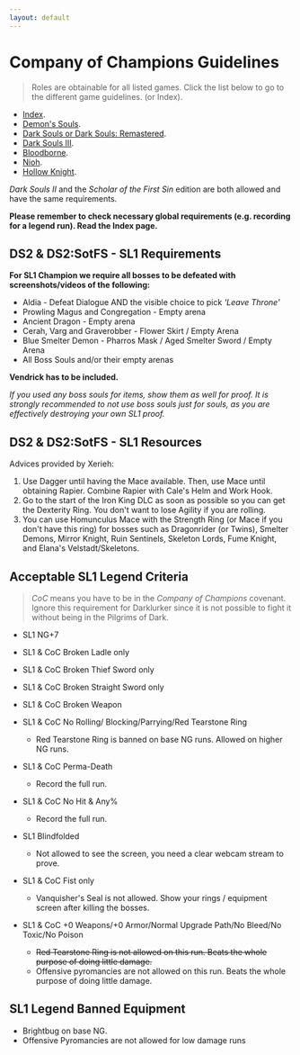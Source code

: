 ```yaml
---
layout: default
---
```


# Company of Champions Guidelines
> Roles are obtainable for all listed games. Click the list below to go to the different game guidelines. (or Index).

 * [Index](./index.html).
 * [Demon's Souls](./des.html).
 * [Dark Souls or Dark Souls: Remastered](./ds1.html).
 * [Dark Souls III](./ds3.html).
 * [Bloodborne](./bb.html).
 * [Nioh](./nioh.html).
 * [Hollow Knight](./hollowknight.html).
 
_Dark Souls II_ and the _Scholar of the First Sin_ edition are both allowed and have the same requirements.

**Please remember to check necessary global requirements (e.g. recording for a legend run). Read the Index page.**

## DS2 & DS2:SotFS - SL1 Requirements

**For SL1 Champion we require all bosses to be defeated with screenshots/videos of the following:**

* Aldia - Defeat Dialogue AND the visible choice to pick _'Leave Throne'_
* Prowling Magus and Congregation - Empty arena
* Ancient Dragon - Empty arena
* Cerah, Varg and Graverobber - Flower Skirt / Empty Arena
* Blue Smelter Demon - Pharros Mask / Aged Smelter Sword / Empty Arena
* All Boss Souls and/or their empty arenas

**Vendrick has to be included.**

_If you used any boss souls for items, show them as well for proof. It is strongly recommended to not use boss souls just for souls, as you are effectively destroying your own SL1 proof._


## DS2 & DS2:SotFS - SL1 Resources

Advices provided by Xerieh:

1. Use Dagger until having the Mace available. Then, use Mace until obtaining Rapier. Combine Rapier with Cale's Helm and Work Hook.
2. Go to the start of the Iron King DLC as soon as possible so you can get the Dexterity Ring. You don't want to lose Agility if you are rolling.
3. You can use Homunculus Mace with the Strength Ring (or Mace if you don't have this ring) for bosses such as Dragonrider (or Twins), Smelter Demons, Mirror Knight, Ruin Sentinels, Skeleton Lords, Fume Knight, and Elana's Velstadt/Skeletons.

## Acceptable SL1 Legend Criteria
> _CoC_ means you have to be in the _Company of Champions_ covenant. Ignore this requirement for Darklurker since it is not possible to fight it without being in the Pilgrims of Dark.

- SL1 NG+7

- SL1 & CoC Broken Ladle only
- SL1 & CoC Broken Thief Sword only
- SL1 & CoC Broken Straight Sword only
- SL1 & CoC Broken Weapon
- SL1 & CoC No Rolling/ Blocking/Parrying/Red Tearstone Ring
  - Red Tearstone Ring is banned on base NG runs. Allowed on higher NG runs.
- SL1 & CoC Perma-Death
  - Record the full run.
- SL1 & CoC No Hit & Any%
  - Record the full run.
- SL1 Blindfolded
  - Not allowed to see the screen, you need a clear webcam stream to prove.
- SL1 & CoC Fist only
  - Vanquisher's Seal is not allowed. Show your rings / equipment screen after killing the bosses.
- SL1 & CoC +0 Weapons/+0 Armor/Normal Upgrade Path/No Bleed/No Toxic/No Poison
  - ~~Red Tearstone Ring is not allowed on this run. Beats the whole purpose of doing little damage.~~
  - Offensive pyromancies are not allowed on this run. Beats the whole purpose of doing little damage.


  
## SL1 Legend Banned Equipment

* Brightbug on base NG.
* Offensive Pyromancies are not allowed for low damage runs